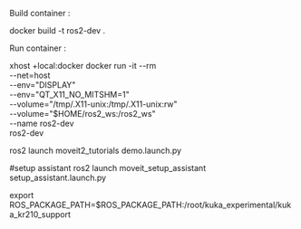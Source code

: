 Build container :

docker build -t ros2-dev .

Run container : 

xhost +local:docker
docker run -it --rm \
    --net=host \
    --env="DISPLAY" \
    --env="QT_X11_NO_MITSHM=1" \
    --volume="/tmp/.X11-unix:/tmp/.X11-unix:rw" \
    --volume="$HOME/ros2_ws:/ros2_ws" \
    --name ros2-dev \
    ros2-dev

ros2 launch moveit2_tutorials demo.launch.py

#setup assistant
ros2 launch moveit_setup_assistant setup_assistant.launch.py

export ROS_PACKAGE_PATH=$ROS_PACKAGE_PATH:/root/kuka_experimental/kuka_kr210_support